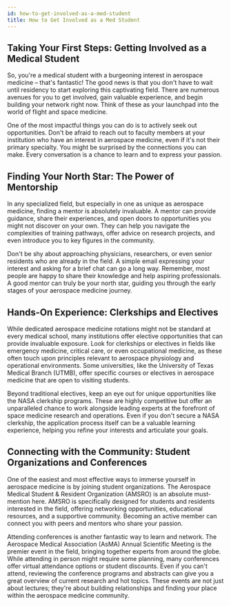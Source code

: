 ```yaml
---
id: how-to-get-involved-as-a-med-student
title: How to Get Involved as a Med Student
---
```


## Taking Your First Steps: Getting Involved as a Medical Student

So, you're a medical student with a burgeoning interest in aerospace medicine – that's fantastic! The good news is that you don't have to wait until residency to start exploring this captivating field. There are numerous avenues for you to get involved, gain valuable experience, and begin building your network right now. Think of these as your launchpad into the world of flight and space medicine.

One of the most impactful things you can do is to actively seek out opportunities. Don't be afraid to reach out to faculty members at your institution who have an interest in aerospace medicine, even if it's not their primary specialty. You might be surprised by the connections you can make. Every conversation is a chance to learn and to express your passion.

## Finding Your North Star: The Power of Mentorship

In any specialized field, but especially in one as unique as aerospace medicine, finding a mentor is absolutely invaluable. A mentor can provide guidance, share their experiences, and open doors to opportunities you might not discover on your own. They can help you navigate the complexities of training pathways, offer advice on research projects, and even introduce you to key figures in the community.

Don't be shy about approaching physicians, researchers, or even senior residents who are already in the field. A simple email expressing your interest and asking for a brief chat can go a long way. Remember, most people are happy to share their knowledge and help aspiring professionals. A good mentor can truly be your north star, guiding you through the early stages of your aerospace medicine journey.

## Hands-On Experience: Clerkships and Electives

While dedicated aerospace medicine rotations might not be standard at every medical school, many institutions offer elective opportunities that can provide invaluable exposure. Look for clerkships or electives in fields like emergency medicine, critical care, or even occupational medicine, as these often touch upon principles relevant to aerospace physiology and operational environments. Some universities, like the University of Texas Medical Branch (UTMB), offer specific courses or electives in aerospace medicine that are open to visiting students.

Beyond traditional electives, keep an eye out for unique opportunities like the NASA clerkship programs. These are highly competitive but offer an unparalleled chance to work alongside leading experts at the forefront of space medicine research and operations. Even if you don't secure a NASA clerkship, the application process itself can be a valuable learning experience, helping you refine your interests and articulate your goals.

## Connecting with the Community: Student Organizations and Conferences

One of the easiest and most effective ways to immerse yourself in aerospace medicine is by joining student organizations. The Aerospace Medical Student & Resident Organization (AMSRO) is an absolute must-mention here. AMSRO is specifically designed for students and residents interested in the field, offering networking opportunities, educational resources, and a supportive community. Becoming an active member can connect you with peers and mentors who share your passion.

Attending conferences is another fantastic way to learn and network. The Aerospace Medical Association (AsMA) Annual Scientific Meeting is the premier event in the field, bringing together experts from around the globe. While attending in person might require some planning, many conferences offer virtual attendance options or student discounts. Even if you can't attend, reviewing the conference programs and abstracts can give you a great overview of current research and hot topics. These events are not just about lectures; they're about building relationships and finding your place within the aerospace medicine community.
